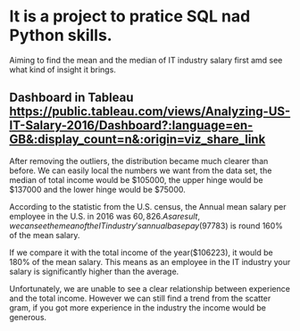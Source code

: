 # It is a project to pratice SQL nad Python skills. 
Aiming to find the mean and the median of IT industry salary first amd see what kind of insight it brings.

## Dashboard in Tableau https://public.tableau.com/views/Analyzing-US-IT-Salary-2016/Dashboard?:language=en-GB&:display_count=n&:origin=viz_share_link

After removing the outliers, the distribution became much clearer than before. We can easily local the numbers we want from the data set, the median of total income would be $105000, the upper hinge would be $137000 and the lower hinge would be $75000.

According to the statistic from the U.S. census, the Annual mean salary per employee in the U.S. in 2016 was $60,826. As a result, we can see the mean of the IT industry's annual base pay($97783) is round 160% of the mean salary.

If we compare it with the total income of the year($106223), it would be 180% of the mean salary. This means as an employee in the IT industry your salary is significantly higher than the average.

Unfortunately, we are unable to see a clear relationship between experience and the total income. However we can still find a trend from the scatter gram, if you got more experience in the industry the income would be generous.
